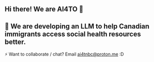 ## Hi there! We are AI4TO 👋
🌱 We are developing an LLM to help Canadian immigrants access social health resources better. 
-----
⚡ Want to collaborate / chat? Email ai4tnbc@proton.me :D

